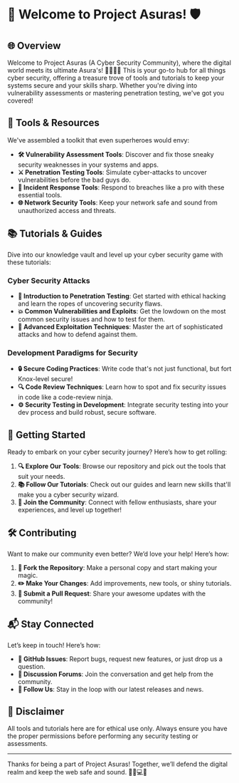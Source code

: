# 🚀 Welcome to Project Asuras! 🛡️

## 🌐 Overview

Welcome to Project Asuras (A Cyber Security Community), where the digital world meets its ultimate Asura's! 🦸‍♂️🦸‍♀️ This is your go-to hub for all things cyber security, offering a treasure trove of tools and tutorials to keep your systems secure and your skills sharp. Whether you're diving into vulnerability assessments or mastering penetration testing, we've got you covered!

## 🔧 Tools & Resources

We've assembled a toolkit that even superheroes would envy:

- **🛠️ Vulnerability Assessment Tools**: Discover and fix those sneaky security weaknesses in your systems and apps.
- **⚔️ Penetration Testing Tools**: Simulate cyber-attacks to uncover vulnerabilities before the bad guys do.
- **🚨 Incident Response Tools**: Respond to breaches like a pro with these essential tools.
- **🌐 Network Security Tools**: Keep your network safe and sound from unauthorized access and threats.

## 📚 Tutorials & Guides

Dive into our knowledge vault and level up your cyber security game with these tutorials:

### **Cyber Security Attacks**

- **👾 Introduction to Penetration Testing**: Get started with ethical hacking and learn the ropes of uncovering security flaws.
- **💥 Common Vulnerabilities and Exploits**: Get the lowdown on the most common security issues and how to test for them.
- **🎯 Advanced Exploitation Techniques**: Master the art of sophisticated attacks and how to defend against them.

### **Development Paradigms for Security**

- **🔒 Secure Coding Practices**: Write code that's not just functional, but fort Knox-level secure!
- **🔍 Code Review Techniques**: Learn how to spot and fix security issues in code like a code-review ninja.
- **⚙️ Security Testing in Development**: Integrate security testing into your dev process and build robust, secure software.

## 🚀 Getting Started

Ready to embark on your cyber security journey? Here’s how to get rolling:

1. **🔍 Explore Our Tools**: Browse our repository and pick out the tools that suit your needs.
2. **📚 Follow Our Tutorials**: Check out our guides and learn new skills that'll make you a cyber security wizard.
3. **🌟 Join the Community**: Connect with fellow enthusiasts, share your experiences, and level up together!

## 🛠️ Contributing

Want to make our community even better? We’d love your help! Here’s how:

1. **🍴 Fork the Repository**: Make a personal copy and start making your magic.
2. **✏️ Make Your Changes**: Add improvements, new tools, or shiny tutorials.
3. **🔄 Submit a Pull Request**: Share your awesome updates with the community!

## 📬 Stay Connected

Let’s keep in touch! Here’s how:

- **🐞 GitHub Issues**: Report bugs, request new features, or just drop us a question.
- **💬 Discussion Forums**: Join the conversation and get help from the community.
- **🔔 Follow Us**: Stay in the loop with our latest releases and news.

## 🚨 Disclaimer

All tools and tutorials here are for ethical use only. Always ensure you have the proper permissions before performing any security testing or assessments.

---

Thanks for being a part of Project Asuras! Together, we’ll defend the digital realm and keep the web safe and sound. 🕵️‍♂️💻✨
